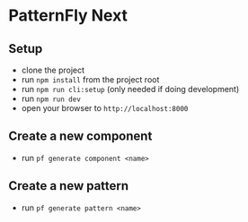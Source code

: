# PatternFly Next

## Setup

- clone the project
- run `npm install` from the project root
- run `npm run cli:setup` (only needed if doing development)
- run `npm run dev`
- open your browser to `http://localhost:8000`

## Create a new component

- run `pf generate component <name>`

## Create a new pattern

- run `pf generate pattern <name>`
